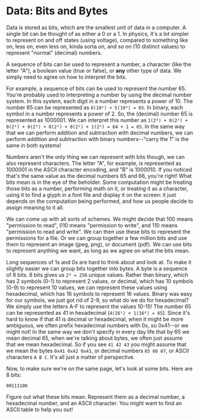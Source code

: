# Data: Bits and Bytes

Data is stored as bits, which are the smallest unit of data in a computer. A single bit can be thought of as either a 0 or a 1. In physics, it's a lot simpler to represent on and off states (using voltage), compared to something like on, less on, even less on, kinda sorta on, and so on (10 distinct values) to represent "normal" (decimal) numbers.

A sequence of bits can be used to represent a number, a character (like the letter "A"), a boolean value (true or false), or **any** other type of data. We simply need to agree on how to interpret the bits.

For example, a sequence of bits can be used to represent the number 65. You're probably used to interpreting a number by using the decimal number system. In this system, each digit in a number represents a power of 10. The number 65 can be represented as `6(10¹) + 5(10⁰) = 65`. In binary, each symbol in a number represents a power of 2. So, the (decimal) number 65 is represented as 1000001. We can interpret this number as `1(2⁶) + 0(2⁵) + 0(2⁴) + 0(2³) + 0(2²) + 0(2¹) + 1(2⁰) = 64 + 1 = 65`. In the same way that we can perform addition and subtraction with decimal numbers, we can perform addition and subtraction with binary numbers--"carry the 1" is the same in both systems!

Numbers aren't the only thing we can represent with bits though, we can also represent characters. The letter "A", for example, is represented as 1000001 in the ASCII character encoding, and "B" is 1000010. If you noticed that's the same value as the decimal numbers 65 and 66, you're right! What bits mean is in the eye of the beholder. Some computation might be treating those bits as a number, performing math on it, or treating it as a character, using it to find a glyph in a font file and display it on the screen: it just depends on the computation being performed, and how us people decide to assign meaning to it all.

We can come up with all sorts of schemes. We might decide that 100 means "permission to read", 010 means "permission to write", and 110 means "permission to read and write". We can then use these bits to represent the permissions for a file. Or we can group together a few million bits and use them to represent an image (jpeg, png), or document (pdf). We can use bits to represent anything we want, as long as we agree on what the bits mean.

Long sequences of 1s and 0s are hard to think about and look at. To make it slightly easier we can group bits together into bytes. A byte is a sequence of 8 bits. 8 bits gives us `2⁸ = 256` unique values. Rather than binary, which has 2 symbols (0-1) to represent 2 values, or decimal, which has 10 symbols (0-9) to represent 10 values, we can represent these values using hexadecimal, which has 16 symbols to represent 16 values. Binary was easy for our symbols, we just got rid of 2-9, so what do we do for hexadecimal? We simply use the letters A-F to represent the values 10-15! The number 65 can be represented as 41 in hexadecimal (`4(16¹) + 1(16⁰) = 65`). Since it's hard to know if that 41 is decimal or hexadecimal, when it might be more ambiguous, we often prefix hexadecimal numbers with 0x, so 0x41--or we might not! In the same way we don't specify in every day life that by 65 we mean decimal 65, when we're talking about bytes, we often just assume that we mean hexadecimal. So if you see `41 42 43` you might assume that we mean the bytes `0x41 0x42 0x43`, or decimal numbers `65 66 67`, or ASCII characters `A B C`. It's all just a matter of perspective.

Now, to make sure we're on the same page, let's look at some bits. Here are 8 bits:

```
00111100
```

Figure out what these bits mean. Represent them as a decimal number, a hexadecimal number, and an ASCII character. You might want to find an ASCII table to help you out!
